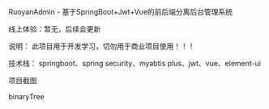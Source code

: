 RuoyanAdmin - 基于SpringBoot+Jwt+Vue的前后端分离后台管理系统

线上体验：暂无，后续会更新

说明： 此项目用于开发学习，切勿用于商业项目使用！！！

技术栈： springboot、spring security、myabtis plus、jwt、vue、element-ui

项目截图

binaryTree
